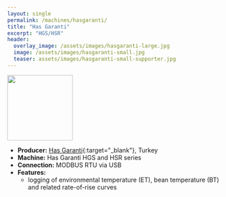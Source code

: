 ```yaml
---
layout: single
permalink: /machines/hasgaranti/
title: "Has Garanti"
excerpt: "HGS/HSR"
header:
  overlay_image: /assets/images/hasgaranti-large.jpg
  image: /assets/images/hasgaranti-small.jpg
  teaser: assets/images/hasgaranti-small-supporter.jpg
---
```


<img class="tab-image" src="{{ site.baseurl }}/assets/images/supporter-badge.png" width="150px">

* __Producer:__ [Has Garanti](http://www.hasgaranti.com.tr){:target="_blank"}, Turkey
* __Machine:__ Has Garanti HGS and HSR series
* __Connection:__ MODBUS RTU via USB
* __Features:__ 
  - logging of environmental temperature (ET), bean temperature (BT) and related rate-of-rise curves